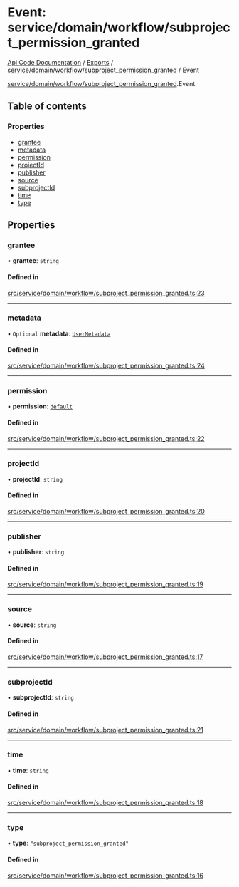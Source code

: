 # Event: service/domain/workflow/subproject_permission_granted
[Api Code Documentation](../README.md) / [Exports](../modules.md) / [service/domain/workflow/subproject\_permission\_granted](../modules/service_domain_workflow_subproject_permission_granted.md) / Event

[service/domain/workflow/subproject\_permission\_granted](../modules/service_domain_workflow_subproject_permission_granted.md).Event

## Table of contents

### Properties

- [grantee](service_domain_workflow_subproject_permission_granted.Event.md#grantee)
- [metadata](service_domain_workflow_subproject_permission_granted.Event.md#metadata)
- [permission](service_domain_workflow_subproject_permission_granted.Event.md#permission)
- [projectId](service_domain_workflow_subproject_permission_granted.Event.md#projectid)
- [publisher](service_domain_workflow_subproject_permission_granted.Event.md#publisher)
- [source](service_domain_workflow_subproject_permission_granted.Event.md#source)
- [subprojectId](service_domain_workflow_subproject_permission_granted.Event.md#subprojectid)
- [time](service_domain_workflow_subproject_permission_granted.Event.md#time)
- [type](service_domain_workflow_subproject_permission_granted.Event.md#type)

## Properties

### grantee

• **grantee**: `string`

#### Defined in

[src/service/domain/workflow/subproject_permission_granted.ts:23](https://github.com/openkfw/TruBudget/blob/c993c60c/api/src/service/domain/workflow/subproject_permission_granted.ts#L23)

___

### metadata

• `Optional` **metadata**: [`UserMetadata`](../modules/service_domain_metadata.md#usermetadata)

#### Defined in

[src/service/domain/workflow/subproject_permission_granted.ts:24](https://github.com/openkfw/TruBudget/blob/c993c60c/api/src/service/domain/workflow/subproject_permission_granted.ts#L24)

___

### permission

• **permission**: [`default`](../modules/authz_intents.md#default)

#### Defined in

[src/service/domain/workflow/subproject_permission_granted.ts:22](https://github.com/openkfw/TruBudget/blob/c993c60c/api/src/service/domain/workflow/subproject_permission_granted.ts#L22)

___

### projectId

• **projectId**: `string`

#### Defined in

[src/service/domain/workflow/subproject_permission_granted.ts:20](https://github.com/openkfw/TruBudget/blob/c993c60c/api/src/service/domain/workflow/subproject_permission_granted.ts#L20)

___

### publisher

• **publisher**: `string`

#### Defined in

[src/service/domain/workflow/subproject_permission_granted.ts:19](https://github.com/openkfw/TruBudget/blob/c993c60c/api/src/service/domain/workflow/subproject_permission_granted.ts#L19)

___

### source

• **source**: `string`

#### Defined in

[src/service/domain/workflow/subproject_permission_granted.ts:17](https://github.com/openkfw/TruBudget/blob/c993c60c/api/src/service/domain/workflow/subproject_permission_granted.ts#L17)

___

### subprojectId

• **subprojectId**: `string`

#### Defined in

[src/service/domain/workflow/subproject_permission_granted.ts:21](https://github.com/openkfw/TruBudget/blob/c993c60c/api/src/service/domain/workflow/subproject_permission_granted.ts#L21)

___

### time

• **time**: `string`

#### Defined in

[src/service/domain/workflow/subproject_permission_granted.ts:18](https://github.com/openkfw/TruBudget/blob/c993c60c/api/src/service/domain/workflow/subproject_permission_granted.ts#L18)

___

### type

• **type**: ``"subproject_permission_granted"``

#### Defined in

[src/service/domain/workflow/subproject_permission_granted.ts:16](https://github.com/openkfw/TruBudget/blob/c993c60c/api/src/service/domain/workflow/subproject_permission_granted.ts#L16)

